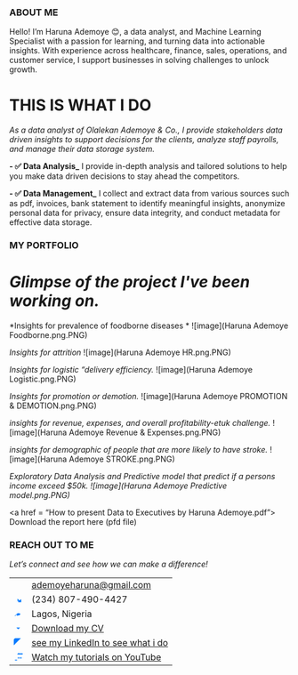 ### ABOUT ME
Hello! I’m Haruna Ademoye 😊, a data analyst, and Machine Learning Specialist with a passion for learning, and turning data into actionable insights. With experience across healthcare, finance, sales, operations, and customer service, I support businesses in solving challenges to unlock growth.

# THIS IS WHAT I DO
*As a data analyst of Olalekan Ademoye & Co., I provide stakeholders data driven insights to support decisions for the clients, analyze staff payrolls, and manage their data storage system.*

**- ✅ Data Analysis_**
I provide in-depth analysis and tailored solutions to help you make data driven decisions to stay ahead the competitors. 

**- ✅ Data Management_**
I collect and extract data from various sources such as pdf, invoices, bank statement to identify meaningful insights, anonymize personal data for privacy, ensure data integrity, and conduct metadata for effective data storage.

### MY PORTFOLIO

# *Glimpse of the project I've been working on.* 

*Insights for prevalence of foodborne diseases *
![image](Haruna Ademoye Foodborne.png.PNG)

*Insights for attrition*
![image](Haruna Ademoye HR.png.PNG)

*Insights for logistic “delivery efficiency.*
![image](Haruna Ademoye Logistic.png.PNG)

*Insights for promotion or demotion.*
![image](Haruna Ademoye PROMOTION & DEMOTION.png.PNG)

*insights for revenue, expenses, and overall profitability-etuk challenge.*
![image](Haruna Ademoye Revenue & Expenses.png.PNG)

*insights for demographic of people that are more likely to have stroke.*
![image](Haruna Ademoye STROKE.png.PNG)

*Exploratory Data Analysis and Predictive model that predict if a persons income exceed $50k.
![image](Haruna Ademoye Predictive model.png.PNG)*

<a href = “How to present Data to Executives by Haruna Ademoye.pdf”> Download the report here (pfd file)</a>

### REACH OUT TO ME
 
*Let’s connect and see how we can make a difference!* 
<table> 
 <tbody> 
 <tr> 
 <td><svg width="16" height="16" viewBox="0 0 24 24" fill="#007bff">
  <path d="gmail.png"/>
</svg> <td>
 <a href="mailto:ademoyeharuna@gmail.com">ademoyeharuna@gmail.com</a></td> 
 </tr> 
 <tr> 
 <td><svg width="16" height="16" viewBox="0 0 24 24" fill="#007bff">
  <path d="M20 12v8h-8v-8h-2v6l4-4-4-4v6h2z"/>
 </svg></td> 
 <td>(234) 807-490-4427</td> 
 </tr> 
 <tr> 
 <td><svg width="16" height="16" viewBox="0 0 24 24" fill="#007bff">
  <path d="M15 10l-1.1 1.1L11 10 2 18h2l3.6-3.6L9 18l1.1-1.1L15 16l3-3-3-3z"/>
</svg>
 </td> 
 <td>Lagos, Nigeria</td> 
 </tr> 
 <tr> 
 <td><svg width="16" height="16" viewBox="0 0 24 24" fill="#007bff">
  <path d="M7 10l5 5 5-5z"/>
  <path d="M0 0h24v24H0z" fill="none"/>
</svg>
 </td> 
 <td>
  <a href="https://etuk123456.github.io/portfolio1/docs/Profile.pdf">Download my 
CV</a></td> 
 </tr> 
 <tr> 
 <td><svg width="16" height="16" viewBox="0 0 24 24" fill="#007bff">
  <path d="M19 0h-14c-2.761 0-5 2.239-5 5v14c0 2.761 2.2i39 5 5 5h14c2.761 0 5-2.239 5-5v-14c0-2.761-2.239-5-5-5zm-11 19h-3v-11h3v11zm-1.5-12c-.828 0-1.5.671-1.5 1.5s.671 1.5 1.5 1.5 1.5-.671 1.5-1.5-.671-1.5-1.5-1.5zm7 0c-.828 0-1.5.671-1.5 1.5s.671 1.5 1.5 1.5 1.5-.671 1.5-1.5-.671-1.5-1.5-1.5z"/>
</svg>
 </td> 
 <td><a href="https://linkedin.com/in/harunaademoye">see my LinkedIn to see what i do</a></td> 
 </tr> 
 <tr> 
 <td><svg width="16" height="16" viewBox="0 0 24 24" fill="#007bff">
  <path d="M3 15v6h6v-2H3v-4zm16-5v6h2v-4h-2zm-4 0v6h2v-4h-2zm-4 0v6h2v-4h-2zm2-10v2h14V5H9z"/>
</svg>
 </td> 
 <td><a href="https://www.youtube.com/@LearnwithEtuk">Watch my tutorials 
on YouTube</a></td> 
 </tr> 
 </tbody> 
</table> 
